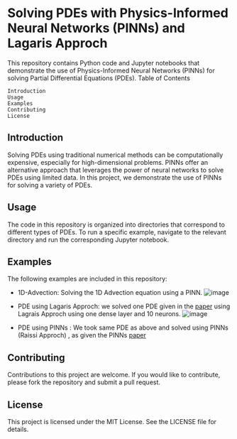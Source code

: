 # Solving PDEs with Physics-Informed Neural Networks (PINNs) and Lagaris Approch

This repository contains Python code and Jupyter notebooks that demonstrate the use of Physics-Informed Neural Networks (PINNs) for solving Partial Differential Equations (PDEs).
Table of Contents

    Introduction
    Usage
    Examples
    Contributing
    License

## Introduction

Solving PDEs using traditional numerical methods can be computationally expensive, especially for high-dimensional problems. PINNs offer an alternative approach that leverages the power of neural networks to solve PDEs using limited data. In this project, we demonstrate the use of PINNs for solving a variety of PDEs.


## Usage

The code in this repository is organized into directories that correspond to different types of PDEs. To run a specific example, navigate to the relevant directory and run the corresponding Jupyter notebook.

## Examples

The following examples are included in this repository:

- 1D-Advection: Solving the 1D Advection equation using a PINN.
![image](https://user-images.githubusercontent.com/78913240/234979875-6b799c67-7985-46d6-a233-c00bb3556dbf.png)

- PDE using Lagaris Approch: we solved one PDE given in the [paper](https://arxiv.org/pdf/physics/9705023.pdf) using Lagrais Approch using one dense layer and 10 neurons.
![image](https://user-images.githubusercontent.com/78913240/234981409-70d400d5-345b-4450-bc30-9241a5ec9dfd.png)

- PDE using PINNs : We took same PDE as above and solved using PINNs (Raissi Approch) , as given the PINNs [paper](https://arxiv.org/pdf/1711.10561.pdf) 


## Contributing

Contributions to this project are welcome. If you would like to contribute, please fork the repository and submit a pull request.

## License

This project is licensed under the MIT License. See the LICENSE file for details.
